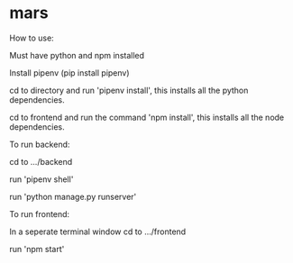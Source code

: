 # mars
 
How to use:

Must have python and npm installed

Install pipenv (pip install pipenv)

cd to directory and run 'pipenv install', this installs all the python dependencies.

cd to frontend and run the command 'npm install', this installs all the node dependencies.

To run backend:

cd to .../backend

run 'pipenv shell'

run 'python manage.py runserver'

To run frontend:

In a seperate terminal window cd to .../frontend

run 'npm start'
